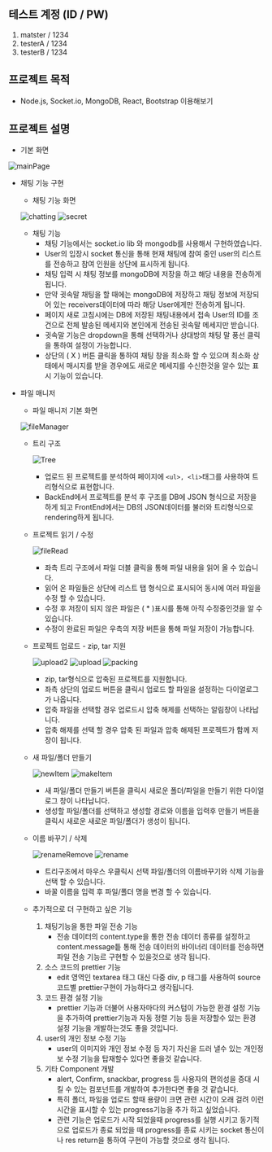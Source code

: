 ## 테스트 계정 (ID / PW)
1) matster / 1234
2) testerA / 1234
3) testerB / 1234

## 프로젝트 목적
- Node.js, Socket.io, MongoDB, React, Bootstrap 이용해보기

## 프로젝트 설명
- 기본 화면

![mainPage](./public/mainPage.jpg)

- 채팅 기능 구현
    - 채팅 기능 화면

    ![chatting](./public/chatting.jpg)
    ![secret](./public/secret.jpg)

    - 채팅 기능
        - 채팅 기능에서는 socket.io lib 와 mongodb를 사용해서 구현하였습니다.
        - User의 입장시 socket 통신을 통해 현재 채팅에 참여 중인 user의 리스트를 전송하고 참여 인원을 상단에 표시하게 됩니다.
        - 채팅 입력 시 채팅 정보를 mongoDB에 저장을 하고 해당 내용을 전송하게 됩니다.
        - 만약 귓속말 채팅을 할 때에는 mongoDB에 저장하고 채팅 정보에 저장되어 있는 receivers데이터에 따라 해당 User에게만 전송하게 됩니다.
        - 페이지 새로 고침시에는 DB에 저장된 채팅내용에서 접속 User의 ID를 조건으로 전체 발송된 메세지와 본인에게 전송된 귓속말 메세지만 받습니다.
        - 귓속말 기능은 dropdown을 통해 선택하거나 상대방의 채팅 말 풍선 클릭을 통하여 설정이 가능합니다.
        - 상단의 ( X ) 버튼 클릭을 통하여 채팅 창을 최소화 할 수 있으며 최소화 상태에서 매시지를 받을 경우에도 새로운 메세지를 수신한것을 알수 있는 표시 기능이 있습니다.

- 파일 매니저
    - 파일 매니저 기본 화면

    ![fileManager](./public/fileManager.jpg)

    - 트리 구조

        ![Tree](./public/Tree.jpg)
        - 업로드 된 프로젝트를 분석하여 페이지에 ```<ul>, <li>```태그를 사용하여 트리형식으로 표현합니다.
        - BackEnd에서 프로젝트를 분석 후 구조를 DB에 JSON 형식으로 저장을 하게 되고 FrontEnd에서는 DB의 JSON데이터를 불러와 트리형식으로 rendering하게 됩니다.

    - 프로젝트 읽기 / 수정
    
        ![fileRead](./public/fileRead.jpg)
        - 좌측 트리 구조에서 파일 더블 클릭을 통해 파일 내용을 읽어 올 수 있습니다.
        - 읽어 온 파일들은 상단에 리스트 탭 형식으로 표시되어 동시에 여러 파일을 수정 할 수 있습니다.
        - 수정 후 저장이 되지 않은 파일은 ( * )표시를 통해 아직 수정중인것을 알 수 있습니다.
        - 수정이 완료된 파일은 우측의 저장 버튼을 통해 파일 저장이 가능합니다.

    - 프로젝트 업로드 - zip, tar 지원

        ![upload2](./public/upload2.jpg)
        ![upload](./public/upload.jpg)
        ![packing](./public/packing.jpg)
        - zip, tar형식으로 압축된 프로젝트를 지원합니다.
        - 좌측 상단의 업로드 버튼을 클릭시 업로드 할 파일을 설정하는 다이얼로그가 나옵니다.
        - 압축 파일을 선택할 경우 업로드시 압축 해제를 선택하는 알림창이 나타납니다.
        - 압축 해제를 선택 할 경우 압축 된 파일과 압축 해제된 프로젝트가 함께 저장이 됩니다.
        
    - 새 파일/폴더 만들기

        ![newItem](./public/newItem.jpg)
        ![makeItem](./public/makeItem.jpg)
        - 새 파일/폴더 만들기 버튼을 클릭시 새로운 폴더/파일을 만들기 위한 다이얼로그 창이 나타납니다.
        - 생성할 파일/폴더를 선택하고 생성할 경로와 이름을 입력후 만들기 버튼을 클릭시 새로운 새로운 파일/폴더가 생성이 됩니다.

    - 이름 바꾸기 / 삭제

        ![renameRemove](./public/renameRemove.jpg)
        ![rename](./public/rename.jpg)
        - 트리구조에서 마우스 우클릭시 선택 파일/폴더의 이름바꾸기와 삭제 기능을 선택 할 수 있습니다.
        - 바꿀 이름을 입력 후 파일/폴더 명을 변경 할 수 있습니다.

    - 추가적으로 더 구현하고 싶은 기능
        1. 채팅기능을 통한 파일 전송 기능
            - 전송 데이터의 content.type을 통한 전송 데이터 종류를 설정하고 content.message틑 통해 전송 데이터의 바이너리 데이터를 전송하면 파일 전송 기능르 구현할 수 있을것으로 생각 됩니다.
        1. 소스 코드의 prettier 기능
            - edit 영역인 textarea 태그 대신 다중 div, p 태그를 사용하여 source코드별 prettier구현이 가능하다고 생각됩니다.
        1. 코드 환경 설정 기능
            - prettier 기능과 더불어 사용자마다의 커스텀이 가능한 환경 설정 기능을 추가하여 prettier기능과 자동 정렬 기능 등을 저장할수 있는 환경 설정 기능을 개발하는것도 좋을 것입니다.
        1. user의 개인 정보 수정 기능
            - user의 이미지와 개인 정보 수정 등 자기 자신을 드러 낼수 있는 개인정보 수정 기능을 탑재할수 있다면 좋을것 같습니다.
		1. 기타 Component 개발
			- alert, Confirm, snackbar, progress 등 사용자의 편의성을 증대 시킬 수 있는 컴포넌트를 개발하여 추가한다면 좋을 것 같습니다.
			- 특히 폴더, 파일을 업로드 할때 용량이 크면 관련 시간이 오래 걸려 이런 시간을 표시할 수 있는 progress기능을 추가 하고 싶었습니다.
			- 관련 기능은 업로드가 시작 되었을때 progress를 실행 시키고 동기적으로 업로드가 종료 되었을 때 progress를 종료 시키는 socket 통신이나 res return을 통하여 구현이 가능할 것으로 생각 됩니다.
		